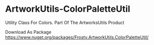 # ArtworkUtils-ColorPaletteUtil
Utility Class For Colors. Part Of The ArtworksUtils Product

Download As Package https://www.nuget.org/packages/Frosty.ArtworkUtils.ColorPaletteUtil/
